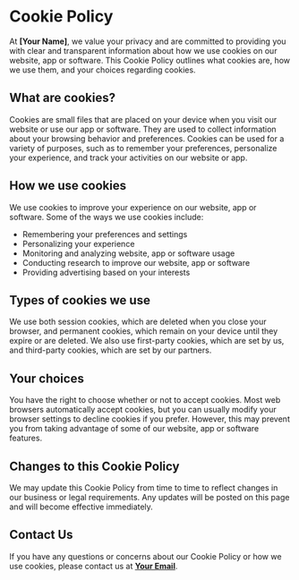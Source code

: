 # Cookie Policy

At **[Your Name]**, we value your privacy and are committed to providing you with clear and transparent information about how we use cookies on our website, app or software. This Cookie Policy outlines what cookies are, how we use them, and your choices regarding cookies.

## What are cookies?

Cookies are small files that are placed on your device when you visit our website or use our app or software. They are used to collect information about your browsing behavior and preferences. Cookies can be used for a variety of purposes, such as to remember your preferences, personalize your experience, and track your activities on our website or app.

## How we use cookies

We use cookies to improve your experience on our website, app or software. Some of the ways we use cookies include:

- Remembering your preferences and settings
- Personalizing your experience
- Monitoring and analyzing website, app or software usage
- Conducting research to improve our website, app or software
- Providing advertising based on your interests

## Types of cookies we use

We use both session cookies, which are deleted when you close your browser, and permanent cookies, which remain on your device until they expire or are deleted. We also use first-party cookies, which are set by us, and third-party cookies, which are set by our partners.

## Your choices

You have the right to choose whether or not to accept cookies. Most web browsers automatically accept cookies, but you can usually modify your browser settings to decline cookies if you prefer. However, this may prevent you from taking advantage of some of our website, app or software features.

## Changes to this Cookie Policy

We may update this Cookie Policy from time to time to reflect changes in our business or legal requirements. Any updates will be posted on this page and will become effective immediately.

## Contact Us

If you have any questions or concerns about our Cookie Policy or how we use cookies, please contact us at **[Your Email](mailto:email@example.com)**.
